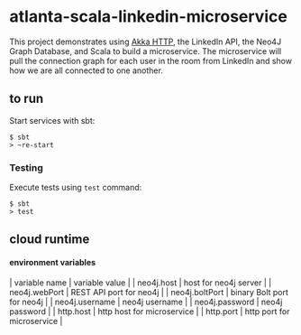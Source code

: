 # atlanta-scala-linkedin-microservice

This project demonstrates using [Akka HTTP](http://doc.akka.io/docs/akka-stream-and-http-experimental/current/scala.html), the LinkedIn API, the Neo4J Graph Database, and Scala to build a microservice. The microservice will pull the connection graph for each user in the room from LinkedIn and show how we are all connected to one another.

## to run

Start services with sbt:

```
$ sbt
> ~re-start
```

### Testing

Execute tests using `test` command:

```
$ sbt
> test
```

## cloud runtime
#### environment variables
| variable name  | variable value |
| neo4j.host     | host for neo4j server |
| neo4j.webPort  | REST API port for neo4j |
| neo4j.boltPort | binary Bolt port for neo4j |
| neo4j.username | neo4j username |
| neo4j.password | neo4j password |
| http.host      | http host for microservice |
| http.port      | http port for microservice |
